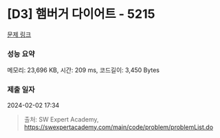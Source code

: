 # [D3] 햄버거 다이어트 - 5215 

[문제 링크](https://swexpertacademy.com/main/code/problem/problemDetail.do?contestProbId=AWT-lPB6dHUDFAVT) 

### 성능 요약

메모리: 23,696 KB, 시간: 209 ms, 코드길이: 3,450 Bytes

### 제출 일자

2024-02-02 17:34



> 출처: SW Expert Academy, https://swexpertacademy.com/main/code/problem/problemList.do
